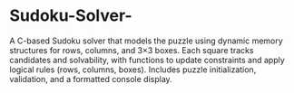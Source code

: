 # Sudoku-Solver-
A C-based Sudoku solver that models the puzzle using dynamic memory structures for rows, columns, and 3×3 boxes. Each square tracks candidates and solvability, with functions to update constraints and apply logical rules (rows, columns, boxes). Includes puzzle initialization, validation, and a formatted console display.
